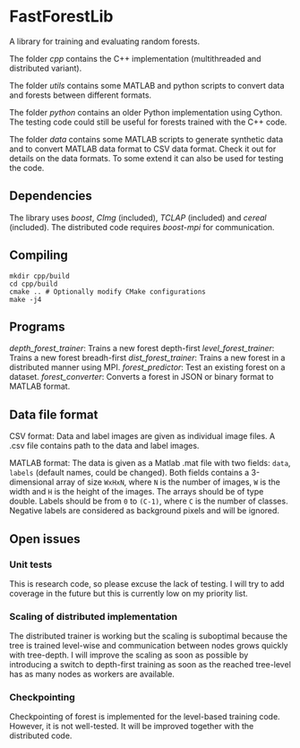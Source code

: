 # FastForestLib

A library for training and evaluating random forests.

The folder _cpp_ contains the C++ implementation (multithreaded and distributed variant).

The folder _utils_ contains some MATLAB and python scripts to convert data and forests between different formats.

The folder _python_ contains an older Python implementation using Cython. The testing code could still be useful for forests trained with the C++ code.

The folder _data_ contains some MATLAB scripts to generate synthetic data and to convert MATLAB data format to CSV data format. Check it out for details on the data formats. To some extend it can also be used for testing the code.

## Dependencies
The library uses _boost_, _CImg_ (included), _TCLAP_ (included) and _cereal_ (included).
The distributed code requires _boost-mpi_ for communication.

## Compiling
```
mkdir cpp/build
cd cpp/build
cmake .. # Optionally modify CMake configurations
make -j4
```

## Programs
_depth_forest_trainer_: Trains a new forest depth-first
_level_forest_trainer_: Trains a new forest breadh-first
_dist_forest_trainer_: Trains a new forest in a distributed manner using MPI.
_forest_predictor_: Test an existing forest on a dataset.
_forest_converter_: Converts a forest in JSON or binary format to MATLAB format.

## Data file format

CSV format:
Data and label images are given as individual image files. A .csv file contains path to the data and label images.

MATLAB format:
The data is given as a Matlab .mat file with two fields: `data`, `labels` (default names, could be changed).
Both fields contains a 3-dimensional array of size `WxHxN`,
where `N` is the number of images, `W` is the width and `H` is the height of the images.
The arrays should be of type double.
Labels should be from `0` to `(C-1)`, where `C` is the number of classes. Negative labels are considered as background pixels and will be ignored.

## Open issues

### Unit tests

This is research code, so please excuse the lack of testing. I will try to add coverage in the future but this is currently low on my priority list.

### Scaling of distributed implementation

The distributed trainer is working but the scaling is suboptimal because the tree is trained level-wise and communication between nodes grows quickly with tree-depth. I will improve the scaling as soon as possible by introducing a switch to depth-first training as soon as the reached tree-level has as many nodes as workers are available.

### Checkpointing

Checkpointing of forest is implemented for the level-based training code. However, it is not well-tested. It will be improved together with the distributed code.
